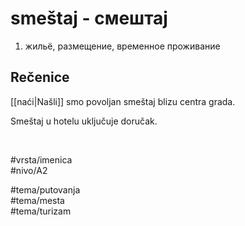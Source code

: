 # smeštaj - смештај

1. жильё, размещение, временное проживание

## Rečenice

[[naći|Našli]] smo povoljan smeštaj blizu centra grada.

Smeštaj u hotelu uključuje doručak.

<br>

#vrsta/imenica  
#nivo/A2  

#tema/putovanja  
#tema/mesta  
#tema/turizam  
